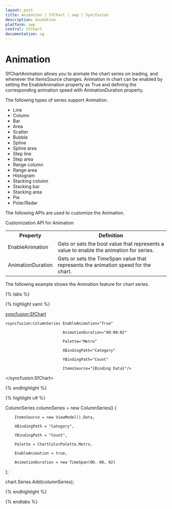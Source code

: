 ```yaml
---
layout: post
title: Animation | SfChart | uwp | Syncfusion
description: animation
platform: uwp
control: SfChart
documentation: ug
---
```


# Animation

SfChartAnimation allows you to animate the chart series on loading, and whenever the ItemsSource changes. Animation in chart can be enabled by setting the EnableAnimation property as True and defining the corresponding animation speed with AnimationDuration property.

The following types of series support Animation.

* Line
* Column
* Bar
* Area
* Scatter
* Bubble
* Spline
* Spline area
* Step line
* Step area
* Range column
* Range area
* Histogram
* Stacking column
* Stacking bar
* Stacking area
* Pie
* Polar/Radar



The following APIs are used to customize the Animation.

Customization API for Animation

<table>
<tr>
<th>
Property</th><th>
Definition</th></th>
<tr>
<td>
EnableAnimation</td><td>
Gets or sets the bool value that represents a value to enable the animation for series.</td></tr>
<tr>
<td>
AnimationDuration</td><td>
Gets or sets the TimeSpan value that represents the animation speed for the chart.</td></tr>
</table>


The following example shows the Animation feature for chart series.

{% tabs %}

{% highlight xaml %}


<syncfusion:SfChart>

    <syncfusion:ColumnSeries EnableAnimation="True" 

                             AnimationDuration="00:00:02" 

                             Palette="Metro" 

                             XBindingPath="Category" 

                             YBindingPath="Count"

                             ItemsSource="{Binding Data}"/>

 </syncfusion:SfChart>


{% endhighlight %}

{% highlight c# %}

ColumnSeries columnSeries = new ColumnSeries()
{

        ItemsSource = new ViewModel().Data,

        XBindingPath = "Category",

        YBindingPath = "Count",

        Palette = ChartColorPalette.Metro,

        EnableAnimation = true,

        AnimationDuration = new TimeSpan(00, 00, 02)

};

chart.Series.Add(columnSeries);

{% endhighlight %}

{% endtabs %}
